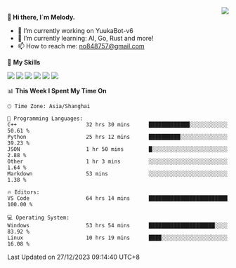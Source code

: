 <a href="#">
  <img align="right" src="https://github-readme-stats.vercel.app/api?username=melodyyuuka&count_private=true&show_icons=true" />
</a>

**👋 Hi there, I`m Melody.**

- 🔭 I’m currently working on YuukaBot-v6
- 🌱 I’m currently learning: AI, Go, Rust and more!
- 📫 How to reach me: no848757@gmail.com

🌟 **My Skills** 

![](https://img.shields.io/badge/-Python-3e74a2?style=flat-square&logo=Python&logoColor=fff)
![](https://img.shields.io/badge/-Java-007396?style=flat-square&logo=OpenJDK&logoColor=fff)
![](https://img.shields.io/badge/-Node.js-339933?style=flat-square&logo=Node.js&logoColor=fff)
![](https://img.shields.io/badge/-Git-f05032?style=flat-square&logo=git&logoColor=fff)
![](https://img.shields.io/badge/-PostgreSQL-4169e1?style=flat-square&logo=PostgreSQL&logoColor=fff)
![](https://img.shields.io/badge/-VSCode-007acc?style=flat-square&logo=Visual-Studio-Code&logoColor=fff)


<!--START_SECTION:waka-->
📊 **This Week I Spent My Time On** 

```text
🕑︎ Time Zone: Asia/Shanghai

💬 Programming Languages: 
C++                      32 hrs 30 mins      █████████████░░░░░░░░░░░░   50.61 % 
Python                   25 hrs 12 mins      ██████████░░░░░░░░░░░░░░░   39.23 % 
JSON                     1 hr 50 mins        █░░░░░░░░░░░░░░░░░░░░░░░░    2.88 % 
Other                    1 hr 3 mins         ░░░░░░░░░░░░░░░░░░░░░░░░░    1.64 % 
Markdown                 53 mins             ░░░░░░░░░░░░░░░░░░░░░░░░░    1.38 % 

🔥 Editors: 
VS Code                  64 hrs 14 mins      █████████████████████████   100.00 % 

💻 Operating System: 
Windows                  53 hrs 54 mins      █████████████████████░░░░   83.92 % 
Linux                    10 hrs 19 mins      ████░░░░░░░░░░░░░░░░░░░░░   16.08 % 
```


 Last Updated on 27/12/2023 09:14:40 UTC+8
<!--END_SECTION:waka-->
